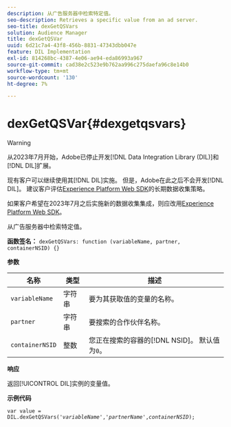 ```yaml
---
description: 从广告服务器中检索特定值。
seo-description: Retrieves a specific value from an ad server.
seo-title: dexGetQSVars
solution: Audience Manager
title: dexGetQSVar
uuid: 6d21c7a4-43f8-456b-8831-47343dbb047e
feature: DIL Implementation
exl-id: 814268bc-4387-4e06-ae94-eda86993a967
source-git-commit: cad38e2c523e9b762aa996c275daefa96c8e14b0
workflow-type: tm+mt
source-wordcount: '130'
ht-degree: 7%

---
```


# dexGetQSVar{#dexgetqsvars}

>[!WARNING]
>
>从2023年7月开始，Adobe已停止开发[!DNL Data Integration Library (DIL)]和[!DNL DIL]扩展。
>
>现有客户可以继续使用其[!DNL DIL]实施。 但是，Adobe在此之后不会开发[!DNL DIL]。 建议客户评估[Experience Platform Web SDK](https://experienceleague.adobe.com/docs/experience-platform/edge/home.html?lang=zh-Hans)的长期数据收集策略。
>
>如果客户希望在2023年7月之后实施新的数据收集集成，则应改用[Experience Platform Web SDK](https://experienceleague.adobe.com/docs/experience-platform/edge/home.html?lang=zh-Hans)。

从广告服务器中检索特定值。

**函数签名：** `dexGetQSVars: function (variableName, partner, containerNSID) {}`

<!-- 

r_dil_get_dexqsvars.xml

 -->

**参数**

| 名称 | 类型 | 描述 |
|---|---|---|
| `variableName` | 字符串 | 要为其获取值的变量的名称。 |
| `partner` | 字符串 | 要搜索的合作伙伴名称。 |
| `containerNSID` | 整数 | 您正在搜索的容器的[!DNL NSID]。 默认值为`0`。 |

**响应**

返回[!UICONTROL DIL]实例的变量值。

**示例代码**

<pre class="java"><code>var value = DIL.dexGetQSVars('<i>variableName</i>','<i>partnerName</i>',<i>containerNSID</i>);</code></pre>

